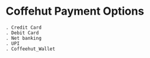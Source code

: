 # Coffehut Payment Options
	. Credit Card
	. Debit Card
	. Net banking
	. UPI
    . Coffeehut_Wallet